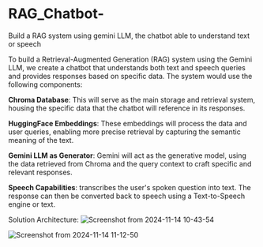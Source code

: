 # RAG_Chatbot-
Build a RAG system using gemini LLM, the chatbot able to understand text or speech 

To build a Retrieval-Augmented Generation (RAG) system using the Gemini LLM, we create a chatbot that understands both text and speech queries and provides responses based on specific data. The system would use the following components:

**Chroma Database**: This will serve as the main storage and retrieval system, housing the specific data that the chatbot will reference in its responses.

**HuggingFace Embeddings**: These embeddings will process the data and user queries, enabling more precise retrieval by capturing the semantic meaning of the text.

**Gemini LLM as Generator**: Gemini will act as the generative model, using the data retrieved from Chroma and the query context to craft specific and relevant responses.

**Speech Capabilities**: transcribes the user's spoken question into text. The response can then be converted back to speech using a Text-to-Speech engine or text.


Solution Architecture:
![Screenshot from 2024-11-14 10-43-54](https://github.com/user-attachments/assets/28a3352e-6c4f-421b-a3cd-709bc8a53d9b)

![Screenshot from 2024-11-14 11-12-50](https://github.com/user-attachments/assets/c0c1def1-37d9-462f-9435-45574e78dd07)
